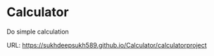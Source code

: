 # Calculator
Do simple calculation 

URL: https://sukhdeepsukh589.github.io/Calculator/calculatorproject
